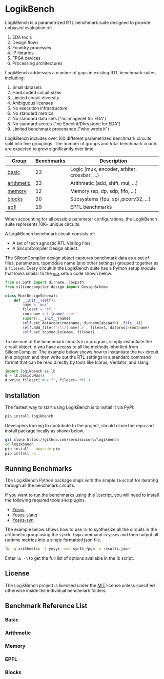 LogikBench
==========================================================

LogikBench is a parametrized RTL benchmark suite designed to provide unbiased evaluation of:

1. EDA tools
2. Design flows
3. Foundry processes
4. IP libraries
4. FPGA devices
5. Processing architectures

LogikBench addresses a number of gaps in existing RTL benchmark suites, including:

 1. Small datasets
 2. Hard coded circuit sizes
 3. Limited circuit diversity
 4. Ambiguous licenses
 5. No execution infrastructure
 6. No standard metrics
 7. No standard data sets ("no imagenet for EDA")
 8. No standard scores ("no SpecInt/Dhrystone for EDA")
 9. Limited benchmark provenance ("who wrote it")

LogikBench includes over 100 different parametrized benchmark circuits split into five groupings. The number of groups and total benchmark counts are expected to grow significantly over time.

| Group      | Benchmarks | Description|
|------------|------------|------------|
| [basic](logikbench/basic/README.md)      | 23         | Logic (mux, encoder, arbiter, crossbar, ...)
| [arithmetic](logikbench/arithmetic/README.md) | 33         | Arithmetic (add, shift, mul, ...)
| [memory](logikbench/memory/README.md)     | 12         | Memory (sp, dp, sdp, fifo, ...)
| [blocks](logikbench/blocks/README.md)     | 30         | Subsystems (fpu, spi ,picorv32, ...)
| [epfl](logikbench/epfl/README.md)       | 19         | EPFL benchmarks

When accounting for all possible parameter configurations, the LogikBench suite represents 10K+ unique circuits.

A LogikBench benchmark circuit consists of:
* A set of tech agnostic RTL Verilog files.
* A SiliconCompiler Design object.

The SiliconCompiler design object captures benchmark data as a set of files, parameters, topmodule name (and other settings) grouped together as a `fileset`. Every circuit in the LogikBench suite has a Python setup module that looks similar to the [`mux`](basic/mux/rtl/mux.v) setup code shown below.

```python
from os.path import dirname, abspath
from siliconcompiler.design import DesignSchema

class Mux(DesignSchema):
    def __init__(self):
        name = 'mux'
        fileset = 'rtl'
        rootname = f'{name}_root'
        super().__init__(name)
        self.set_dataroot(rootname, dirname(abspath(__file__)))
        self.add_file(f'rtl/{name}.v', fileset, dataroot=rootname)
        self.set_topmodule(name, fileset)
```

To use one of the benchmark circuits in a program, simply instantiate the circuit object. d you have access to all the methods inherited from SiliconCompiler.  The example below shows how to instantiate the `Mux` circuit in a program and then write out the RTL settings in a standard command format that can be read directly by tools like Icarus, Verilator, and slang.

```python
import logikbench as lb
d = lb.basic.Mux()
d.write_fileset('mux.f', fileset='rtl')
```

## Installation

The fastest way to start using LogikBench is to install it via PyPI:

```bash
pip install logikbench
```

Developers looking to contribute to the project, should clone the repo and install package locally as shown below.

```bash
git clone https://github.com/zeroasiccorp/logikbench
cd logikbench
pip install --upgrade pip
pip install -e .
```

## Running Benchmarks

The LogikBench Python package ships with the simple `lb` script for iterating through all the benchmark circuits.

If you want to run the benchmarks using this `lb`script, you will need to install the following required tools and plugins.

* [Yosys](https://github.com/YosysHQ/yosys)
* [Yosys-slang](https://github.com/povik/yosys-slang)
* [Yosys-syn](https://github.com/zeroasiccorp/yosys-syn/)


The example below shows how to use `lb` to synthesize all the circuits in the arithmetic group using the `synth_fpga` command in `yosys` and then output all runtime metrics into a single formatted json file.
```bash
lb -g arithmetic -t yosys -cmd synth_fpga -o results.json
```

Enter `lb -h` to get the full list of options available in the lb script.

## License

The LogikBench project is licensed under the [MIT](LICENSE) license unless specified otherwise inside the individual benchmark folders.

## Benchmark Reference List

### Basic

### Arithmetic

### Memory

### EPFL

### Blocks
